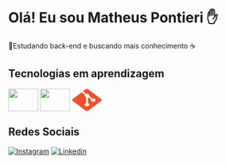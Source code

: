 # Olá! Eu sou Matheus Pontieri ✋
🚀Estudando back-end e buscando mais conhecimento ☕
<br>

## Tecnologias em aprendizagem
<div style="display: inline_block">

  <img align="center" src="https://cdn.jsdelivr.net/gh/devicons/devicon/icons/java/java-original.svg" height="45" width="60"/>
  <img align="center" src="https://cdn.jsdelivr.net/gh/devicons/devicon/icons/mysql/mysql-original-wordmark.svg" height="45" width="60"/> 
  <img align="center" alt="git" src="https://raw.githubusercontent.com/devicons/devicon/1119b9f84c0290e0f0b38982099a2bd027a48bf1/icons/git/git-original.svg" height="45" width="60"/>
  
</div>

## Redes Sociais

[![Instagram](https://img.shields.io/badge/Instagram-E4405F?style=for-the-badge&logo=instagram&logoColor=white)](https://www.instagram.com/matheuspontieri/)
[![Linkedin](https://img.shields.io/badge/LinkedIn-0077B5?style=for-the-badge&logo=linkedin&logoColor=white)](https://www.linkedin.com/in/matheuspontieri/)

